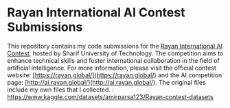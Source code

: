 # Rayan International AI Contest Submissions

This repository contains my code submissions for the [Rayan International AI Contest](https://rayan.global/), hosted by Sharif University of Technology. The competition aims to enhance technical skills and foster international collaboration in the field of artificial intelligence. For more information, please visit the official contest website: [https://rayan.global/](https://rayan.global/) and the AI competition page: [http://ai.rayan.global/](http://ai.rayan.global/).
The original files include my own files that I collected. : https://www.kaggle.com/datasets/amirparsa123/Rayan-contest-datasets

